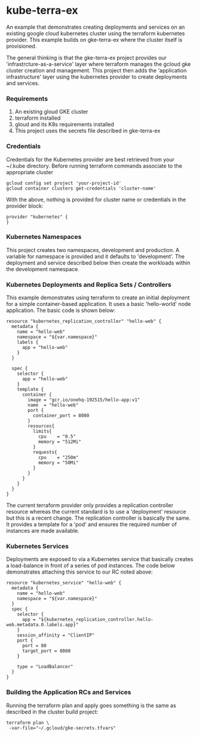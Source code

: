 # kube-terra-ex

An example that demonstrates creating deployments and services on an existing google cloud kubernetes cluster using the terraform kubernetes provider. This example builds on gke-terra-ex where the cluster itself is provisioned.

The general thinking is that the gke-terra-ex project provides our 'infrastrcture-as-a-service' layer where terraform manages the gcloud gke cluster creation and management. This project then adds the 'application infrastructure' layer using the kubernetes provider to create deployments and services.

### Requirements
  1. An existing gloud GKE cluster
  1. terraform installed
  1. gloud and its K8s requirements installed
  1. This project uses the secrets file described in gke-terra-ex

### Credentials
Credentials for the Kubernetes provider are best retrieved from your ~/.kube directory. Before running terraform commands associate to the appropriate cluster
```
gcloud config set project 'your-project-id'
gcloud container clusters get-credentials 'cluster-name'

```
With the above, nothing is provided for cluster name or credentials in the provider block:
```
provider "kubernetes" {
}
```
### Kubernetes Namespaces
This project creates two namespaces, development and production. A variable for namespace is provided and it defaults to 'development'. The deployment and service described below then create the workloads within the development namespace.

### Kubernetes Deployments and Replica Sets / Controllers
This example demonstrates using terraform to create an initial deployment for a simple container-based application. It uses a basic 'hello-world' node application. The basic code is shown below:
```
resource "kubernetes_replication_controller" "hello-web" {
  metadata {
    name = "hello-web"
    namespace = "${var.namespace}"    
    labels {
      app = "hello-web"
    }
  }

  spec {
    selector {
      app = "hello-web"
    }
    template {
      container {
        image = "gcr.io/onehq-192515/hello-app:v1"
        name  = "hello-web"
        port {
          container_port = 8080
        }
        resources{
          limits{
            cpu    = "0.5"
            memory = "512Mi"
          }
          requests{
            cpu    = "250m"
            memory = "50Mi"
          }
        }
      }
    }
  }
}
```
The current terraform provider only provides a replication controller resource whereas the current standard is to use a 'deployment' resource but this is a recent change. The replication controller is basically the same. It provides a template for a 'pod' and ensures the required number of instances are made available.

### Kubernetes Services
Deployments are exposed to via a Kubernetes service that basically creates a load-balance in front of a series of pod instances. The code below demonstrates attaching this service to our RC noted above:
```
resource "kubernetes_service" "hello-web" {
  metadata {
    name = "hello-web"
    namespace = "${var.namespace}"    
  }
  spec {
    selector {
      app = "${kubernetes_replication_controller.hello-web.metadata.0.labels.app}"
    }
    session_affinity = "ClientIP"
    port {
      port = 80
      target_port = 8080
    }

    type = "LoadBalancer"
  }
}
```
### Building the Application RCs and Services
Running the terraform plan and apply goes something is the same as described in the cluster build project:
```
terraform plan \
 -var-file="~/.gcloud/gke-secrets.tfvars"
```
